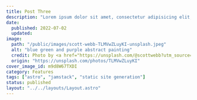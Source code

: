 ```yaml
---
title: Post Three
description: "Lorem ipsum dolor sit amet, consectetur adipisicing elit, sed do eiusmod tempor incididunt ut labore et dolore magna aliqua."
date: 
  published: 2022-07-02
  updated:
image:
  path: "/public/images/scott-webb-TLMVwZLuyKI-unsplash.jpeg"
  alt: "blue green and purple abstract painting"
  credit: Photo by <a href="https://unsplash.com/@scottwebb?utm_source=unsplash&utm_medium=referral&utm_content=creditCopyText">Scott Webb</a> on <a href="https://unsplash.com/@scottwebb?utm_source=unsplash&utm_medium=referral&utm_content=creditCopyText">Unsplash</a>
  origin: "https://unsplash.com/photos/TLMVwZLuyKI"
cover_image_id: m9d8W67TXDI
category: Features
tags: ["astro", "jamstack", "static site generation"]
status: published
layout: "../../layouts/Layout.astro"
---
```

